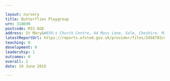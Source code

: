 ```yaml
---

layout: nursery
title: Butterflies Playgroup
urn: 318699
postcode: M33 6GD
address: St Mary&#039;s Church Centre, 44 Moss Lane, Sale, Cheshire, M33 6GD
latestReportUrl: https://reports.ofsted.gov.uk/provider/files/2494703/urn/318699.pdf
teaching: 0
development: 0
leadership: 1
outcomes: 0
overall: 1
date: 19 June 2015

---
```

